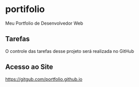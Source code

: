 # portifolio
Meu Portfolio de Desenvolvedor Web

## Tarefas
O controle das tarefas desse projeto será realizada no GitHub

## Acesso ao Site
https://gitgub.com/portfolio.github.io
